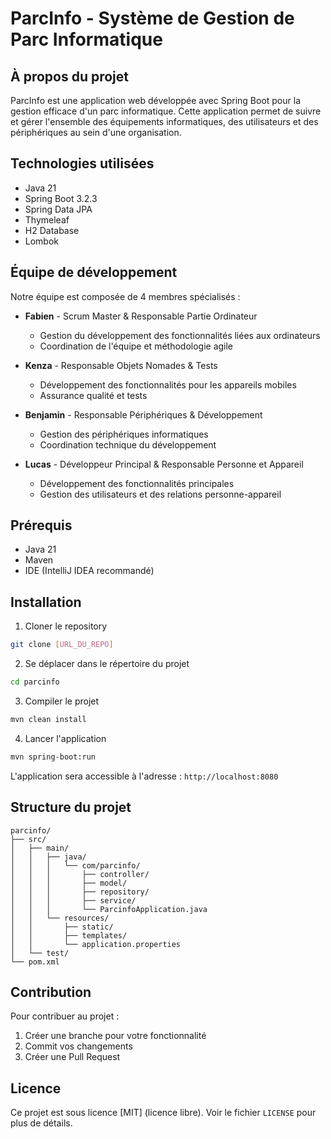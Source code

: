# ParcInfo - Système de Gestion de Parc Informatique

## À propos du projet
ParcInfo est une application web développée avec Spring Boot pour la gestion efficace d'un parc informatique. Cette application permet de suivre et gérer l'ensemble des équipements informatiques, des utilisateurs et des périphériques au sein d'une organisation.

## Technologies utilisées
- Java 21
- Spring Boot 3.2.3
- Spring Data JPA
- Thymeleaf
- H2 Database
- Lombok

## Équipe de développement
Notre équipe est composée de 4 membres spécialisés :

- **Fabien** - Scrum Master & Responsable Partie Ordinateur
  - Gestion du développement des fonctionnalités liées aux ordinateurs
  - Coordination de l'équipe et méthodologie agile

- **Kenza** - Responsable Objets Nomades & Tests
  - Développement des fonctionnalités pour les appareils mobiles
  - Assurance qualité et tests

- **Benjamin** - Responsable Périphériques & Développement
  - Gestion des périphériques informatiques
  - Coordination technique du développement

- **Lucas** - Développeur Principal & Responsable Personne et Appareil
  - Développement des fonctionnalités principales
  - Gestion des utilisateurs et des relations personne-appareil

## Prérequis
- Java 21
- Maven
- IDE (IntelliJ IDEA recommandé)

## Installation
1. Cloner le repository
```bash
git clone [URL_DU_REPO]
```

2. Se déplacer dans le répertoire du projet
```bash
cd parcinfo
```

3. Compiler le projet
```bash
mvn clean install
```

4. Lancer l'application
```bash
mvn spring-boot:run
```

L'application sera accessible à l'adresse : `http://localhost:8080`

## Structure du projet
```
parcinfo/
├── src/
│   ├── main/
│   │   ├── java/
│   │   │   └── com/parcinfo/
│   │   │       ├── controller/
│   │   │       ├── model/
│   │   │       ├── repository/
│   │   │       ├── service/
│   │   │       └── ParcinfoApplication.java
│   │   └── resources/
│   │       ├── static/
│   │       ├── templates/
│   │       └── application.properties
│   └── test/
└── pom.xml
```

## Contribution
Pour contribuer au projet :
1. Créer une branche pour votre fonctionnalité
2. Commit vos changements
3. Créer une Pull Request

## Licence
Ce projet est sous licence [MIT] (licence libre). Voir le fichier `LICENSE` pour plus de détails. 